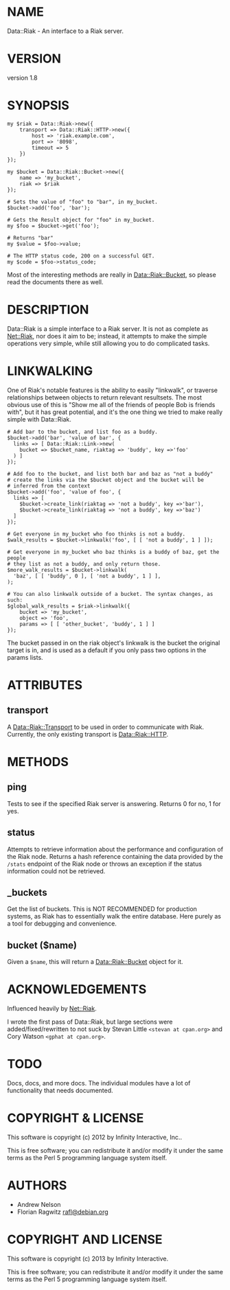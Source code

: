 # NAME

Data::Riak - An interface to a Riak server.

# VERSION

version 1.8

# SYNOPSIS

    my $riak = Data::Riak->new({
        transport => Data::Riak::HTTP->new({
            host => 'riak.example.com',
            port => '8098',
            timeout => 5
        })
    });

    my $bucket = Data::Riak::Bucket->new({
        name => 'my_bucket',
        riak => $riak
    });

    # Sets the value of "foo" to "bar", in my_bucket.
    $bucket->add('foo', 'bar');

    # Gets the Result object for "foo" in my_bucket.
    my $foo = $bucket->get('foo');

    # Returns "bar"
    my $value = $foo->value;

    # The HTTP status code, 200 on a successful GET.
    my $code = $foo->status_code;

Most of the interesting methods are really in [Data::Riak::Bucket](http://search.cpan.org/perldoc?Data::Riak::Bucket), so please
read the documents there as well.

# DESCRIPTION

Data::Riak is a simple interface to a Riak server. It is not as complete as
[Net::Riak](http://search.cpan.org/perldoc?Net::Riak), nor does it aim to be; instead, it attempts to make the simple
operations very simple, while still allowing you to do complicated tasks.

# LINKWALKING

One of Riak's notable features is the ability to easily "linkwalk", or traverse
relationships between objects to return relevant resultsets. The most obvious
use of this is "Show me all of the friends of people Bob is friends with", but
it has great potential, and it's the one thing we tried to make really simple
with Data::Riak.

    # Add bar to the bucket, and list foo as a buddy.
    $bucket->add('bar', 'value of bar', {
      links => [ Data::Riak::Link->new(
        bucket => $bucket_name, riaktag => 'buddy', key =>'foo'
      ) ]
    });

    # Add foo to the bucket, and list both bar and baz as "not a buddy"
    # create the links via the $bucket object and the bucket will be
    # inferred from the context
    $bucket->add('foo', 'value of foo', {
      links => [
        $bucket->create_link(riaktag => 'not a buddy', key =>'bar'),
        $bucket->create_link(riaktag => 'not a buddy', key =>'baz')
      ]
    });

    # Get everyone in my_bucket who foo thinks is not a buddy.
    $walk_results = $bucket->linkwalk('foo', [ [ 'not a buddy', 1 ] ]);

    # Get everyone in my_bucket who baz thinks is a buddy of baz, get the people
    # they list as not a buddy, and only return those.
    $more_walk_results = $bucket->linkwalk(
      'baz', [ [ 'buddy', 0 ], [ 'not a buddy', 1 ] ],
    );

    # You can also linkwalk outside of a bucket. The syntax changes, as such:
    $global_walk_results = $riak->linkwalk({
        bucket => 'my_bucket',
        object => 'foo',
        params => [ [ 'other_bucket', 'buddy', 1 ] ]
    });

The bucket passed in on the riak object's linkwalk is the bucket the original
target is in, and is used as a default if you only pass two options in the
params lists.

# ATTRIBUTES

## transport

A [Data::Riak::Transport](http://search.cpan.org/perldoc?Data::Riak::Transport) to be used in order to communicate with
Riak. Currently, the only existing transport is [Data::Riak::HTTP](http://search.cpan.org/perldoc?Data::Riak::HTTP).

# METHODS

## ping

Tests to see if the specified Riak server is answering. Returns 0 for no, 1 for
yes.

## status

Attempts to retrieve information about the performance and configuration of the
Riak node. Returns a hash reference containing the data provided by the
`/stats` endpoint of the Riak node or throws an exception if the status
information could not be retrieved.

## \_buckets

Get the list of buckets. This is NOT RECOMMENDED for production systems, as Riak
has to essentially walk the entire database. Here purely as a tool for debugging
and convenience.

## bucket ($name)

Given a `$name`, this will return a [Data::Riak::Bucket](http://search.cpan.org/perldoc?Data::Riak::Bucket) object for it.

# ACKNOWLEDGEMENTS

Influenced heavily by [Net::Riak](http://search.cpan.org/perldoc?Net::Riak).

I wrote the first pass of Data::Riak, but large sections were
added/fixed/rewritten to not suck by Stevan Little `<stevan at cpan.org>`
and Cory Watson `<gphat at cpan.org>`.

# TODO

Docs, docs, and more docs. The individual modules have a lot of functionality
that needs documented.

# COPYRIGHT & LICENSE

This software is copyright (c) 2012 by Infinity Interactive, Inc..

This is free software; you can redistribute it and/or modify it under the same
terms as the Perl 5 programming language system itself.

# AUTHORS

- Andrew Nelson <anelson at cpan.org>
- Florian Ragwitz <rafl@debian.org>

# COPYRIGHT AND LICENSE

This software is copyright (c) 2013 by Infinity Interactive.

This is free software; you can redistribute it and/or modify it under
the same terms as the Perl 5 programming language system itself.
